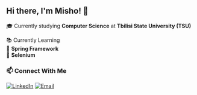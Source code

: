 ## Hi there, I'm Misho! 👋

🎓 Currently studying **Computer Science** at **Tbilisi State University (TSU)**  

📚 Currently Learning  
 🔹 **Spring Framework**    
 🔹 **Selenium** 
<br>



### 📫 Connect With Me  

[![LinkedIn](https://img.shields.io/badge/LinkedIn-Profile-blue?style=for-the-badge&logo=linkedin)](https://www.linkedin.com/in/misho-suxishvili-8ab872330)
[![Email](https://img.shields.io/badge/Email-Contact-red?style=for-the-badge&logo=gmail)](mailto:mishosukhishvili@gmail.com)



